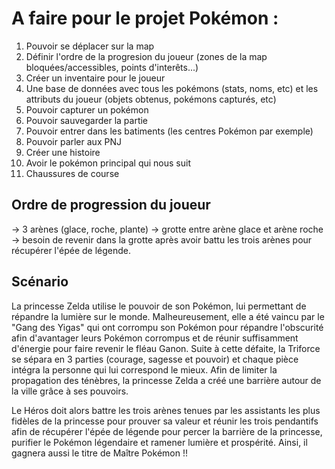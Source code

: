 # A faire pour le projet Pokémon :

1. Pouvoir se déplacer sur la map
2. Définir l'ordre de la progresion du joueur (zones de la map bloquées/accessibles, points d'interêts...)
3. Créer un inventaire pour le joueur
4. Une base de données avec tous les pokémons (stats, noms, etc) et les attributs du joueur (objets obtenus, pokémons capturés, etc)
5. Pouvoir capturer un pokémon
6. Pouvoir sauvegarder la partie
7. Pouvoir entrer dans les batiments (les centres Pokémon par exemple)
8. Pouvoir parler aux PNJ
9. Créer une histoire
10. Avoir le pokémon principal qui nous suit
11. Chaussures de course


## Ordre de progression du joueur
-> 3 arènes (glace, roche, plante)
-> grotte entre arène glace et arène roche
-> besoin de revenir dans la grotte après avoir battu les trois arènes pour récupérer l'épée de légende.

## Scénario
La princesse Zelda utilise le pouvoir de son Pokémon, lui permettant de répandre la lumière sur le monde. Malheureusement, elle a été vaincu par le "Gang des Yigas" qui ont corrompu son Pokémon pour répandre l'obscurité afin d'avantager leurs Pokémon corrompus et de réunir suffisamment d'énergie pour faire revenir le fléau Ganon. Suite à cette défaite, la Triforce se sépara en 3 parties (courage, sagesse et pouvoir) et chaque pièce intégra la personne qui lui correspond le mieux. Afin de limiter la propagation des ténèbres, la princesse Zelda a créé une barrière autour de la ville grâce à ses pouvoirs. 

Le Héros doit alors battre les trois arènes tenues par les assistants les plus fidèles de la princesse pour prouver sa valeur et réunir les trois pendantifs afin de récupérer l'épée de légende pour percer la barrière de la princesse, purifier le Pokémon légendaire et ramener lumière et prospérité. Ainsi, il gagnera aussi le titre de Maître Pokémon !!

